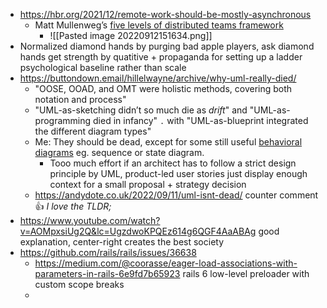 - https://hbr.org/2021/12/remote-work-should-be-mostly-asynchronous
	- Matt Mullenweg’s [five levels of distributed teams framework](https://medium.com/swlh/the-five-levels-of-remote-work-and-why-youre-probably-at-level-2-ccaf05a25b9c)
		- ![[Pasted image 20220912151634.png]]
- Normalized diamond hands by purging bad apple players, ask diamond hands get strength by quatitive + propaganda for setting up a ladder psychological baseline rather than scale
- https://buttondown.email/hillelwayne/archive/why-uml-really-died/
	- "OOSE, OOAD, and OMT were holistic methods, covering both notation and process"
	- "UML-as-sketching didn’t so much die as _drift_" and "UML-as-programming died in infancy" `.` with "UML-as-blueprint integrated the different diagram types"
	- Me: They should be dead, except for some still useful [behavioral diagrams](https://creately.com/blog/diagrams/uml-diagram-types-examples/) eg. sequence or state diagram.
		- Tooo much effort if an architect has to follow a strict design principle by UML, product-led user stories just display enough context for a small proposal + strategy decision
	- https://andydote.co.uk/2022/09/11/uml-isnt-dead/ counter comment :+1: *I love the TLDR;*
- https://www.youtube.com/watch?v=AOMpxsiUg2Q&lc=UgzdwoKPQEz614g6QGF4AaABAg good explanation, center-right creates the best society
- https://github.com/rails/rails/issues/36638
	- https://medium.com/@coorasse/eager-load-associations-with-parameters-in-rails-6e9fd7b65923 rails 6 low-level preloader with custom scope breaks
	- 